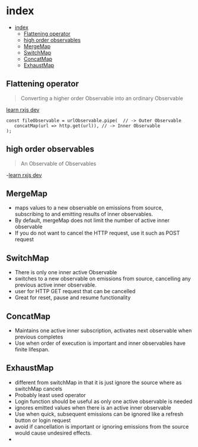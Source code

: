 # index

- [index](#index)
  - [Flattening operator](#flattening-operator)
  - [high order observables](#high-order-observables)
  - [MergeMap](#mergemap)
  - [SwitchMap](#switchmap)
  - [ConcatMap](#concatmap)
  - [ExhaustMap](#exhaustmap)

## Flattening operator

> Converting a higher order Observable into an ordinary Observable

[learn rxjs dev](https://rxjs.dev/guide/higher-order-observables)

```
const fileObservable = urlObservable.pipe(  // -> Outer Observable
   concatMap(url => http.get(url)), // -> Inner Observable
);

```

## high order observables

> An Observable of Observables

-[learn rxjs dev](https://rxjs.dev/guide/higher-order-observables)

## MergeMap

- maps values to a new observable on emissions from source, subscribing to and emitting results of inner observables.
- By default, mergeMap does not limit the number of active inner observable
- If you do not want to cancel the HTTP request, use it such as POST request

## SwitchMap

- There is only one inner active Observable
- switches to a new observable on emissions from source, cancelling any previous active inner observable.
- user for HTTP GET request that can be cancelled
- Great for reset, pause and resume functionality

## ConcatMap

- Maintains one active inner subscription, activates next observable when previous completes
- Use when order of execution is important and inner observables have finite lifespan.
  
## ExhaustMap
- different from switchMap in that it is just ignore the source where as switchMap cancels
- Probably least used operator
- Login function should be useful as only one active observable is needed
- ignores emitted values when there is an active inner observable
- Use when quick, subsequent emissions can be ignored like a refresh button or login request
- avoid if cancellation is important or ignoring emissions from the source would cause undesired effects. 
- 
